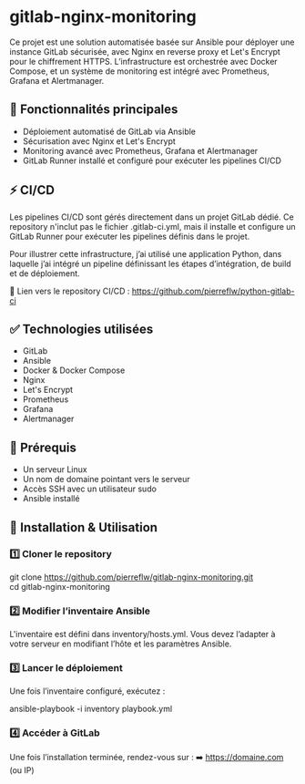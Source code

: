 # gitlab-nginx-monitoring

Ce projet est une solution automatisée basée sur Ansible pour déployer une instance GitLab sécurisée, avec Nginx en reverse proxy et Let's Encrypt pour le chiffrement HTTPS. L’infrastructure est orchestrée avec Docker Compose, et un système de monitoring est intégré avec Prometheus, Grafana et Alertmanager.

## 📌 Fonctionnalités principales
* Déploiement automatisé de GitLab via Ansible  
* Sécurisation avec Nginx et Let's Encrypt  
* Monitoring avancé avec Prometheus, Grafana et Alertmanager  
* GitLab Runner installé et configuré pour exécuter les pipelines CI/CD


## ⚡ CI/CD

Les pipelines CI/CD sont gérés directement dans un projet GitLab dédié.
Ce repository n'inclut pas le fichier .gitlab-ci.yml, mais il installe et configure un GitLab Runner pour exécuter les pipelines définis dans le projet.

Pour illustrer cette infrastructure, j’ai utilisé une application Python, dans laquelle j’ai intégré un pipeline définissant les étapes d’intégration, de build et de déploiement.

🔗 Lien vers le repository CI/CD : https://github.com/pierreflw/python-gitlab-ci


## ✅ Technologies utilisées

* GitLab  
* Ansible  
* Docker & Docker Compose  
* Nginx  
* Let's Encrypt  
* Prometheus  
* Grafana  
* Alertmanager  


## 🔧 Prérequis

* Un serveur Linux  
* Un nom de domaine pointant vers le serveur   
* Accès SSH avec un utilisateur sudo   
* Ansible installé  


## 🚀 Installation & Utilisation

### 1️⃣ Cloner le repository

git clone https://github.com/pierreflw/gitlab-nginx-monitoring.git  
cd gitlab-nginx-monitoring

### 2️⃣ Modifier l’inventaire Ansible
L'inventaire est défini dans inventory/hosts.yml. Vous devez l’adapter à votre serveur en modifiant l’hôte et les paramètres Ansible.

### 3️⃣ Lancer le déploiement
Une fois l’inventaire configuré, exécutez :

ansible-playbook -i inventory playbook.yml

### 4️⃣ Accéder à GitLab
Une fois l’installation terminée, rendez-vous sur :
➡️ https://domaine.com (ou IP)
